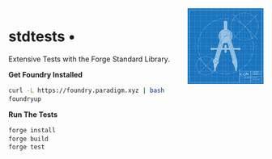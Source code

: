 <img align="right" width="150" height="150" top="100" src="./assets/readme.jpg">

# stdtests • 

Extensive Tests with the Forge Standard Library.

**Get Foundry Installed**
```bash
curl -L https://foundry.paradigm.xyz | bash
foundryup
```

**Run The Tests**
```bash
forge install
forge build
forge test
```
